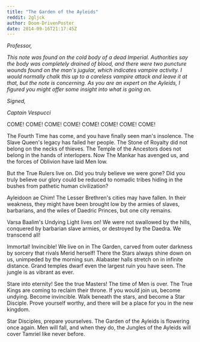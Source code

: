 ```yaml
---
title: "The Garden of the Ayleids"
reddit: 2gljck
author: Doom-DrivenPoster
date: 2014-09-16T21:17:45Z
---
```


*Professor,*

*This note was found on the cold body of a dead Imperial. Authorities say the body was completely drained of blood, and there were two puncture wounds found on the man's jugular, which indicates vampire activity. I would normally chalk this up to a careless vampire attack and leave it at that, but the note is concerning. As you are an expert on the Ayleids, I figured you might offer some insight into what is going on.*

*Signed,*

*Captain Vespucci*

COME! COME! COME! COME! COME! COME! COME! COME!

The Fourth Time has come, and you have finally seen man's insolence. The Slave Queen's legacy has failed her people. The Stone of Royalty did not belong on the necks of thieves. The Temple of the Ancestors does not belong in the hands of interlopers. Now The Mankar has avenged us, and the forces of Oblivion have laid Men low. 

But the True Rulers live on. Did you truly believe we were gone? Did you truly believe our glory could be reduced to nomadic tribes hiding in the bushes from pathetic human civilization?

Ayleidoon ae Chim! The Lesser Brethren's cities may have fallen. In their weakness, they might have been brought low by the armies of slaves, barbarians, and the wiles of Daedric Princes, but one city remains.

Varsa Baalim's Undying Light lives on! We were not swallowed by the hills, conquered by barbarian slave armies, or destroyed by the Daedra. We transcend all!

Immortal! Invincible! We live on in The Garden, carved from outer darkness by sorcery that rivals Merid herself! There the Stars always shine down on us, unimpeded by the morning sun. Alabaster halls stretch on in infinite distance. Grand temples dwarf even the largest ruin you have seen. The jungle is as vibrant as ever.

Stare into eternity! See the true Masters! The time of Men is over. The True Kings are coming to reclaim their throne. If you would join us, become undying. Become invincible. Walk beneath the stars, and become a Star Disciple. Prove yourself worthy, and there will be a place for you in the new kingdom.

Star Disciples, prepare yourselves. The Garden of the Ayleids is flowering once again. Men will fall, and when they do, the Jungles of the Ayleids will cover Tamriel like never before.

